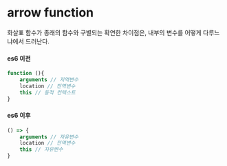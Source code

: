 # arrow function

화살표 함수가 종래의 함수와 구별되는 확연한 차이점은, 내부의 변수를 어떻게 다루느냐에서 드러난다. 



#### es6 이전

```javascript
function (){
    arguments // 지역변수
    location // 전역변수
    this // 동적 컨텍스트
}
```



#### es6 이후 

```javascript
() => {
    arguments // 자유변수
    location // 전역변수
    this // 자유변수
}
```

